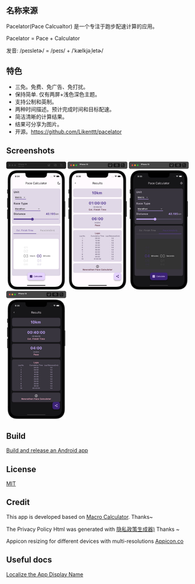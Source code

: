 ## 名称来源

Pacelator(Pace Calcualtor) 是一个专注于跑步配速计算的应用。

Pacelator = Pace + Calculator

发音: /peɪsletɚ/ = /peɪs/ + /ˈkælkjəˌletɚ/

## 特色

- 三免。免费、免广告、免打扰。
- 保持简单. 仅有两屏+浅色深色主题。
- 支持公制和英制。
- 两种时间描述。预计完成时间和目标配速。
- 简洁清晰的计算结果。
- 结果可分享为图片。
- 开源。https://github.com/Likenttt/pacelator

<!-- [<img height="75" width="200" src="./screenshots/google-play-badge.png" alt="Play Store"/>](https://play.google.com/store/apps/details?id=com.newrathon.pace_calculator) -->

## Screenshots

<p>
<img height="343px" width="160px" src="screenshots/home_light.jpg" alt="paceCalculator"/>
<img height="343px" width="160px" src="screenshots/result_light.jpg" alt="paceCalculator"/>
<img height="343px" width="160px" src="screenshots/home_dark.jpg" alt="paceCalculator"/>
<img height="343px" width="160px" src="screenshots/result_dark.jpg" alt="paceCalculator"/> </p>

## Build

[Build and release an Android app](https://docs.flutter.dev/deployment/android)

## License

[MIT](https://choosealicense.com/licenses/mit/)

## Credit

This app is developed based on [Macro Calculator](https://github.com/varadgauthankar/macro_calculator.git). Thanks~

The Privacy Policy Html was generated with [隐私政策生成器)](https://privacy.1ts.fun/) Thanks ~

Appicon resizing for different devices with multi-resolutions [Appicon.co](https://appicon.co/)

## Useful docs

[Localize the App Display Name](https://medium.com/@ykaito21/flutter-from-zero-to-one-how-to-localize-app-display-name-c4deb5aa4c04)
